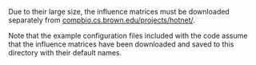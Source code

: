 Due to their large size, the influence matrices must be downloaded separately from
[compbio.cs.brown.edu/projects/hotnet/](http://compbio.cs.brown.edu/projects/hotnet/).

Note that the example configuration files included with the code assume that the influence matrices
have been downloaded and saved to this directory with their default names.
